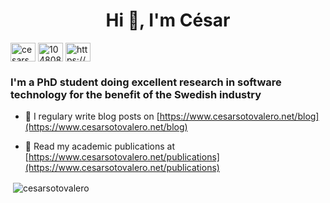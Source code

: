 <h1 align="center">Hi 👋, I'm César</h1>

<a href="https://linkedin.com/in/cesarsotovalero" target="blank"><img align="center" src="https://cdn.jsdelivr.net/npm/simple-icons@3.0.1/icons/linkedin.svg" alt="cesarsotovalero" height="30" width="40" /></a>
<a href="https://stackoverflow.com/users/10480869/cesarsotovalero" target="blank"><img align="center" src="https://cdn.jsdelivr.net/npm/simple-icons@3.0.1/icons/stackoverflow.svg" alt="10480869/cesarsotovalero" height="30" width="40" /></a>
<a href="https://www.cesarsotovalero.net/feed.xml" target="blank"><img align="center" src="https://cdn.jsdelivr.net/npm/simple-icons@3.0.1/icons/rss.svg" alt="https://www.cesarsotovalero.net/feed.xml" height="30" width="40" /></a>
<h3 align="left">I'm a PhD student doing excellent research in software technology for the benefit of the Swedish industry</h3>


- 📝 I regulary write blog posts on [https://www.cesarsotovalero.net/blog](https://www.cesarsotovalero.net/blog)

- 📄 Read my academic publications at [https://www.cesarsotovalero.net/publications](https://www.cesarsotovalero.net/publications)

<p>&nbsp;<img align="center" src="https://github-readme-stats.vercel.app/api?username=cesarsotovalero&show_icons=true" alt="cesarsotovalero" /></p>


